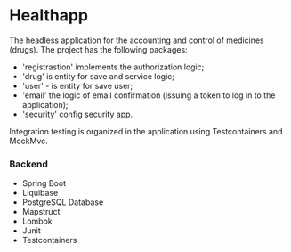 # Healthapp
The headless application for the accounting and control of medicines (drugs).
The project has the following packages:
- 'registrastion' implements the authorization logic;
- 'drug' is entity for save and service logic;
- 'user' - is entity for save user;
- 'email' the logic of email confirmation (issuing a token to log in to the application);
- 'security' config security app.

Integration testing is organized in the application using Testcontainers and MockMvc.

### Backend
- Spring Boot 
- Liquibase
- PostgreSQL Database
- Mapstruct
- Lombok
- Junit
- Testcontainers
